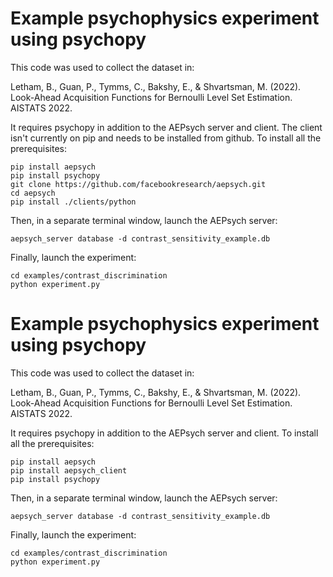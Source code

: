# Example psychophysics experiment using psychopy

This code was used to collect the dataset in:

Letham, B., Guan, P., Tymms, C., Bakshy, E., & Shvartsman, M. (2022). Look-Ahead Acquisition Functions for Bernoulli Level Set Estimation. AISTATS 2022.

It requires psychopy in addition to the AEPsych server and client. The client isn't currently on pip and needs to be installed from github.
To install all the prerequisites:

```
pip install aepsych
pip install psychopy
git clone https://github.com/facebookresearch/aepsych.git
cd aepsych
pip install ./clients/python
```

Then, in a separate terminal window, launch the AEPsych server:

```
aepsych_server database -d contrast_sensitivity_example.db
```

Finally, launch the experiment:

```
cd examples/contrast_discrimination
python experiment.py
```
# Example psychophysics experiment using psychopy

This code was used to collect the dataset in:

Letham, B., Guan, P., Tymms, C., Bakshy, E., & Shvartsman, M. (2022). Look-Ahead Acquisition Functions for Bernoulli Level Set Estimation. AISTATS 2022.

It requires psychopy in addition to the AEPsych server and client.
To install all the prerequisites:

```
pip install aepsych
pip install aepsych_client
pip install psychopy
```

Then, in a separate terminal window, launch the AEPsych server:

```
aepsych_server database -d contrast_sensitivity_example.db
```

Finally, launch the experiment:

```
cd examples/contrast_discrimination
python experiment.py
```
